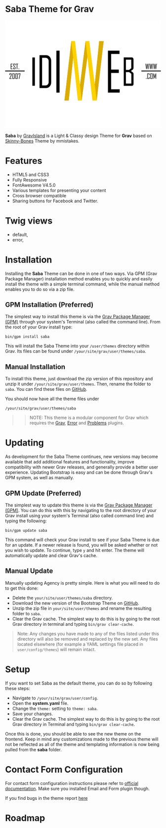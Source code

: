 # Saba Theme for Grav

![Saba](assets/readme_1.png)

**Saba** by [GravIsland](https://github.com/CaribbeanGrav) is a Light & Classy design Theme for **Grav** based on [Skinny-Bones](https://github.com/mmistakes/skinny-bones-jekyll) Theme by mmistakes. 

# Features
* HTML5 and CSS3
* Fully Responsive
* FontAwesome V4.5.0
* Various templates for presenting your content
* Cross browser compatible
* Sharing buttons for Facebook and Twitter.

# Twig views
* default,
* error,

# Installation
Installing the **Saba** Theme can be done in one of two ways. Via GPM (Grav Package Manager) installation method enables you to quickly and easily install the theme with a simple terminal command, while the manual method enables you to do so via a zip file.

## GPM Installation (Preferred)

The simplest way to install this theme is via the [Grav Package Manager (GPM)](http://learn.getgrav.org/advanced/grav-gpm) through your system's Terminal (also called the command line). From the root of your Grav install type:

    bin/gpm install saba

This will install the Saba Theme into your `/user/themes` directory within Grav. Its files can be found under `/your/site/grav/user/themes/saba`.

## Manual Installation

To install this theme, just download the zip version of this repository and unzip it under `/your/site/grav/user/themes`. Then, rename the folder to `saba`. You can find these files on [GitHub](https://github.com/CaribbeanGrav/grav-theme-saba).

You should now have all the theme files under

    /your/site/grav/user/themes/saba
	
>> NOTE: This theme is a modular component for Grav which requires the [Grav](http://github.com/getgrav/grav), [Error](https://github.com/getgrav/grav-theme-error) and [Problems](https://github.com/getgrav/grav-plugin-problems) plugins.

# Updating
As development for the Saba Theme continues, new versions may become available that add additional features and functionality, improve compatibility with newer Grav releases, and generally provide a better user experience. Updating Bootstrap is easy and can be done through Grav's GPM system, as well as manually.

## GPM Update (Preferred)

The simplest way to update this theme is via the [Grav Package Manager (GPM)](http://learn.getgrav.org/advanced/grav-gpm). You can do this with this by navigating to the root directory of your Grav install using your system's Terminal (also called command line) and typing the following:

    bin/gpm update saba

This command will check your Grav install to see if your Saba Theme is due for an update. If a newer release is found, you will be asked whether or not you wish to update. To continue, type `y` and hit enter. The theme will automatically update and clear Grav's cache.

## Manual Update

Manually updating Agency is pretty simple. Here is what you will need to do to get this done:

* Delete the `your/site/user/themes/saba` directory.
* Download the new version of the Bootstrap Theme on [GitHub](https://github.com/CaribbeanGrav/grav-theme-saba).
* Unzip the zip file in `your/site/user/themes` and rename the resulting folder to `saba`.
* Clear the Grav cache. The simplest way to do this is by going to the root Grav directory in terminal and typing `bin/grav clear-cache`.

> Note: Any changes you have made to any of the files listed under this directory will also be removed and replaced by the new set. Any files located elsewhere (for example a YAML settings file placed in `user/config/themes`) will remain intact.

# Setup
If you want to set Saba as the default theme, you can do so by following these steps:

* Navigate to `/your/site/grav/user/config`.
* Open the **system.yaml** file.
* Change the `theme:` setting to `theme: saba`.
* Save your changes.
* Clear the Grav cache. The simplest way to do this is by going to the root Grav directory in Terminal and typing `bin/grav clear-cache`.

Once this is done, you should be able to see the new theme on the frontend. Keep in mind any customizations made to the previous theme will not be reflected as all of the theme and templating information is now being pulled from the **saba** folder.

# Contact Form Configuration
For contact form configuration instructions please refer to [official documentation](http://learn.getgrav.org/advanced/contact-form). Make sure you installed Email and Form plugin though.

If you find bugs in the theme report [here](https://github.com/CaribbeanGrav/grav-theme-saba/issues)

# Roadmap

